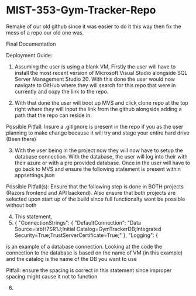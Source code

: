 # MIST-353-Gym-Tracker-Repo
Remake of our old github since it was easier to do it this way then fix the mess of a repo our old one was.

Final Documentation

Deployment Guide:

1. Assuming the user is using a blank VM, Firstly the user will have to install the most recent version of Microsoft Visual Studio alongside SQL Server Management Studio 20. With this done the user would now navigate to GitHub where they will search for this repo that were in currently and copy the link to the repo.

2. With that done the user will boot up MVS and click clone repo at the top right where they will input the link from the github alongside adding a path that the repo can reside in.

Possible Pitfall: Insure a .gitignore is present in the repo if you as the user planning to make change because it will try and stage your entire hard drive (Been there)

3. With the user being in the project now they will now have to setup the database connection. With the database, the user will log into their with their azure or with a pre provided database. Once in the user will have to go back to MVS and ensure the following statement is present within appsettings.json

Possible Pitfall(s): Ensure that the following step is done in BOTH projects (Razors frontend and API backend). Also ensure that both projects are selected upon start up of the build since full functionalty wont be possible without both

4. This statement,
5.  {
  "ConnectionStrings": {
    "DefaultConnection": "Data Source=labH7SR1J;Initial Catalog=GymTrackerDB;Integrated Security=True;TrustServerCertificate=True;"
  },
  "Logging": {

is an example of a database connection. Looking at the code the connection to the database is based on the name of VM (in this example) and the catalog is the name of the DB you want to use 

Pitfall: ensure the spacing is correct in this statement since improper spacing might cause it not to function

6. 




